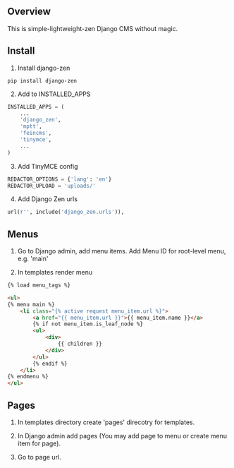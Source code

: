 Overview
----------

This is simple-lightweight-zen Django CMS without magic.


Install
-------------

1. Install django-zen
```shell
pip install django-zen
```

2. Add to INSTALLED_APPS
```python
INSTALLED_APPS = (
    ...
    'django_zen',
    'mptt',
    'feincms',
    'tinymce',
    ...
)
```

3. Add TinyMCE config
```python
REDACTOR_OPTIONS = {'lang': 'en'}
REDACTOR_UPLOAD = 'uploads/'
```

4. Add Django Zen urls
```python
url(r'', include('django_zen.urls')),
```

Menus
---------

1. Go to Django admin, add menu items. Add Menu ID for root-level menu, e.g. 'main'

2. In templates render menu
```html
{% load menu_tags %}

<ul>
{% menu main %}
    <li class="{% active request menu_item.url %}">
        <a href="{{ menu_item.url }}">{{ menu_item.name }}</a>
        {% if not menu_item.is_leaf_node %}
        <ul>
            <div>
                {{ children }}
            </div>
        </ul>
        {% endif %}
    </li>
{% endmenu %}
</ul>
```

Pages
----------

1. In templates directory create 'pages' direcotry for templates.

2. In Django admin add pages (You may add page to menu or create menu item for page).

3. Go to page url.